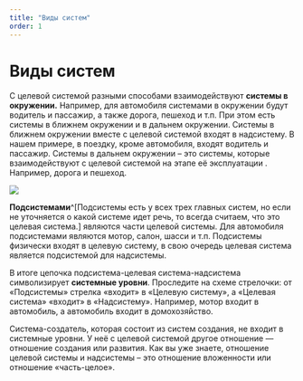 ```yaml
---
title: "Виды систем"
order: 1
---
```


# Виды систем

С целевой системой разными способами взаимодействуют **системы в окружении.** Например, для автомобиля системами в окружении будут водитель и пассажир, а также дорога, пешеход и т.п. При этом есть системы в ближнем окружении и в дальнем окружении. Системы в ближнем окружении вместе с целевой системой входят в надсистему. В нашем примере, в поездку, кроме автомобиля, входят водитель и пассажир. Системы в дальнем окружении – это системы, которые взаимодействуют с целевой системой на этапе её эксплуатации . Например, дорога и пешеход.

![](/ru/systems-thinking-introduction/18.png)

**Подсистемами**^[Подсистемы есть у всех трех главных систем, но если не уточняется о какой системе идет речь, то всегда считаем, что это целевая система.] являются части целевой системы. Для автомобиля подсистемами являются мотор, салон, шасси и т.п. Подсистемы физически входят в целевую систему, в свою очередь целевая система является подсистемой для надсистемы.

В итоге цепочка подсистема-целевая система-надсистема символизирует **системные уровни**. Проследите на схеме стрелочки: от «Подсистемы» стрелка «входит» в «Целевую систему», а «Целевая система» «входит» в «Надсистему». Например, мотор входит в автомобиль, а автомобиль входит в домохозяйство.

Система-создатель, которая состоит из систем создания, не входит в системные уровни. У неё с целевой системой другое отношение — отношение создания или развития. Как вы уже знаете, отношение целевой системы и надсистемы – это отношение вложенности или отношение «часть-целое».